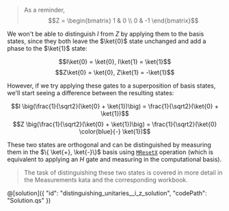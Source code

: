 > As a reminder, $$Z = \begin{bmatrix} 1 & 0 \\ 0 & -1 \end{bmatrix}$$

We won't be able to distinguish $I$ from $Z$ by applying them to the basis states, since they both leave the $\ket{0}$ state unchanged and add a phase to the $\ket{1}$ state: 

$$I\ket{0} = \ket{0}, I\ket{1} = \ket{1}$$
$$Z\ket{0} = \ket{0}, Z\ket{1} = -\ket{1}$$

However, if we try applying these gates to a superposition of basis states, we'll start seeing a difference between the resulting states:

$$I \big(\frac{1}{\sqrt2}(\ket{0} + \ket{1})\big) = \frac{1}{\sqrt2}(\ket{0} + \ket{1})$$
$$Z \big(\frac{1}{\sqrt2}(\ket{0} + \ket{1})\big) = \frac{1}{\sqrt2}(\ket{0} \color{blue}{-} \ket{1})$$

These two states are orthogonal and can be distinguished by measuring them in the $\{ \ket{+}, \ket{-}\}$ basis using [`MResetX`](https://learn.microsoft.com/en-us/qsharp/api/qsharp-lang/microsoft.quantum.measurement/mresetx) operation (which is equivalent to applying an $H$ gate and measuring in the computational basis).

> The task of distinguishing these two states is covered in more detail in the Measurements kata and the corresponding workbook.

@[solution]({
    "id": "distinguishing_unitaries__i_z_solution",
    "codePath": "Solution.qs"
})
